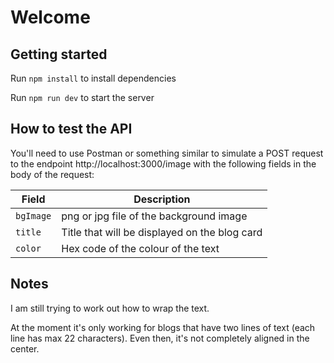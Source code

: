 # Welcome 

## Getting started

Run `npm install` to install dependencies

Run `npm run dev` to start the server

## How to test the API

You'll need to use Postman or something similar to simulate a POST request to the endpoint http://localhost:3000/image with the following fields in the body of the request:

| Field     | Description                                   |
| --------- | --------------------------------------------- |
| `bgImage` | png or jpg file of the background image       |
| `title`   | Title that will be displayed on the blog card |
| `color`   | Hex code of the colour of the text            |

## Notes

I am still trying to work out how to wrap the text.

At the moment it's only working for blogs that have two lines of text (each line has max 22 characters). Even then, it's not completely aligned in the center.
